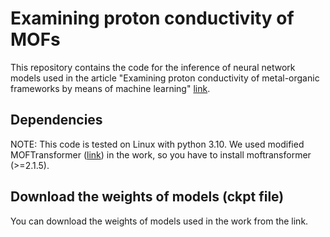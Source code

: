 # Examining proton conductivity of MOFs
This repository contains the code for the inference of neural network models used in the article "Examining proton conductivity of metal-organic frameworks by means of machine learning" [link](https://chemrxiv.org/engage/chemrxiv/article-details/672bddbef9980725cf5b5a7f).
## Dependencies
NOTE: This code is tested on Linux with python 3.10. We used modified MOFTransformer ([link](https://github.com/hspark1212/MOFTransformer/tree/master)) in the work, so you have to install moftransformer (>=2.1.5).
## Download the weights of models (ckpt file)
You can download the weights of models used in the work from the link.

